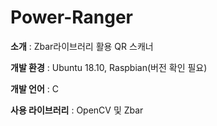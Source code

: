 # Power-Ranger
**소개** : Zbar라이브러리 활용 QR 스캐너

**개발 환경** : Ubuntu 18.10, Raspbian(버전 확인 필요)

**개발 언어** : C

**사용 라이브러리** : OpenCV 및 Zbar
